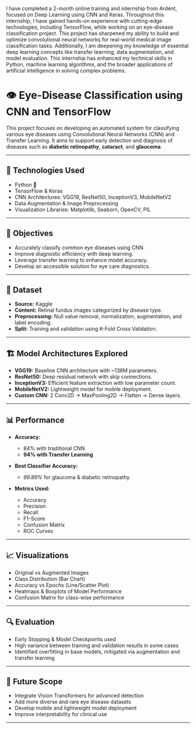 I have completed  a 2-month online training and internship from Ardent, focused on Deep Learning using CNN and Keras. Throughout this internship, I have gained hands-on experience with cutting-edge technologies, including TensorFlow, while working on an eye-disease classification project. This project has sharpened my ability to build and optimize convolutional neural networks for real-world medical image classification tasks. Additionally, I am deepening my knowledge of essential deep learning concepts like transfer learning, data augmentation, and model evaluation. This internship has enhanced my technical skills in Python, machine learning algorithms, and the broader applications of artificial intelligence in solving complex problems.



# 👁️ Eye-Disease Classification using CNN and TensorFlow

This project focuses on developing an automated system for classifying various eye diseases using Convolutional Neural Networks (CNN) and Transfer Learning. It aims to support early detection and diagnosis of diseases such as **diabetic retinopathy**, **cataract**, and **glaucoma**.

---

## 🧠 Technologies Used
- Python 🐍
- TensorFlow & Keras
- CNN Architectures: VGG19, ResNet50, InceptionV3, MobileNetV2
- Data Augmentation & Image Preprocessing
- Visualization Libraries: Matplotlib, Seaborn, OpenCV, PIL

---

## 🎯 Objectives
- Accurately classify common eye diseases using CNN.
- Improve diagnostic efficiency with deep learning.
- Leverage transfer learning to enhance model accuracy.
- Develop an accessible solution for eye care diagnostics.

---

## 📁 Dataset
- **Source:** Kaggle
- **Content:** Retinal fundus images categorized by disease type.
- **Preprocessing:** Null value removal, normalization, augmentation, and label encoding.
- **Split:** Training and validation using K-Fold Cross Validation.

---

## 🏗️ Model Architectures Explored
- **VGG19:** Baseline CNN architecture with ~138M parameters.
- **ResNet50:** Deep residual network with skip connections.
- **InceptionV3:** Efficient feature extraction with low parameter count.
- **MobileNetV2:** Lightweight model for mobile deployment.
- **Custom CNN:** 2 Conv2D → MaxPooling2D → Flatten → Dense layers.

---

## 📊 Performance
- **Accuracy:**  
  - 84% with traditional CNN  
  - **94% with Transfer Learning**
- **Best Classifier Accuracy:**  
  - *99.89%* for glaucoma & diabetic retinopathy

- **Metrics Used:**  
  - Accuracy  
  - Precision  
  - Recall  
  - F1-Score  
  - Confusion Matrix  
  - ROC Curves

---

## 📈 Visualizations
- Original vs Augmented Images
- Class Distribution (Bar Chart)
- Accuracy vs Epochs (Line/Scatter Plot)
- Heatmaps & Boxplots of Model Performance
- Confusion Matrix for class-wise performance

---

## 🔍 Evaluation
- Early Stopping & Model Checkpoints used
- High variance between training and validation results in some cases
- Identified overfitting in base models, mitigated via augmentation and transfer learning

---

## 🚀 Future Scope
- Integrate Vision Transformers for advanced detection
- Add more diverse and rare eye disease datasets
- Develop mobile and lightweight model deployment
- Improve interpretability for clinical use

---
